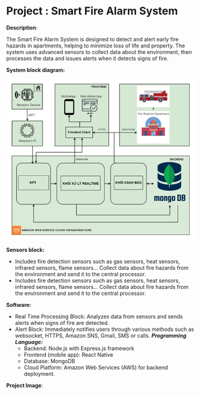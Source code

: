 
# Project : Smart Fire Alarm System

**Description**:

The Smart Fire Alarm System is designed to detect and alert early fire hazards in apartments, helping to minimize loss of life and property. The system uses advanced sensors to collect data about the environment, then processes the data and issues alerts when it detects signs of fire.

**System block diagram:**

![[System block diagram]](/FireAlarmApp/assets/images/firealarm.jpg)

**Sensors block:**
+ Includes fire detection sensors such as gas sensors, heat sensors, infrared sensors, flame sensors...
Collect data about fire hazards from the environment and send it to the central processor.
+ Includes fire detection sensors such as gas sensors, heat sensors, infrared sensors, flame sensors...
Collect data about fire hazards from the environment and send it to the central processor.

**Software:**
+ Real Time Processing Block: Analyzes data from sensors and sends alerts when signs of fire are detected.
+ Alert Block: Immediately notifies users through various methods such as websocket, HTTPS, Amazon SNS, Gmail, SMS or calls.
***Programming Language:***
   + Backend: Node.js with Express.js framework
   + Frontend (mobile app): React Native
   + Database: MongoDB
   + Cloud Platform: Amazon Web Services (AWS) for backend deployment.

**Project Image**:
